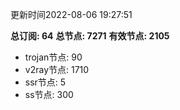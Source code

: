 更新时间2022-08-06 19:27:51

**总订阅: 64**
**总节点: 7271**
**有效节点: 2105**
- trojan节点: 90
- v2ray节点: 1710
- ssr节点: 5
- ss节点: 300
